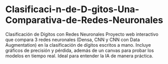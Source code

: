 # Clasificaci-n-de-D-gitos-Una-Comparativa-de-Redes-Neuronales
Clasificación de Dígitos con Redes Neuronales  Proyecto web interactivo que compara 3 redes neuronales (Densa, CNN y CNN con Data Augmentation) en la clasificación de dígitos escritos a mano. Incluye gráficos de precisión y pérdida, además de un canvas para probar los modelos en tiempo real. Ideal para entender la IA de manera práctica.
